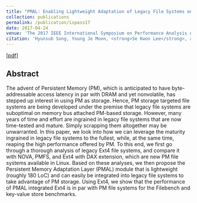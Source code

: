 ```yaml
---
title: "PMAL: Enabling Lightweight Adaptation of Legacy File Systems on Persistent Memory Systems"
collection: publications
permalink: /publication/ispass17
date: 2017-04-24
venue: 'The 2017 IEEE International Symposium on Performance Analysis of Systems and Software (ISPASS 2017)'
citation: 'Hyunsub Song, Young Je Moon, <strong>Se Kwon Lee</strong>, and Sam H. Noh. In Proceedings of <i>the 2017 IEEE International Symposium on Performance Analysis of Systems and Software</i> (ISPASS 2017).'
---
```

[[pdf]](http://sekwonlee.github.io/files/ispass17.pdf)

## Abstract
The advent of Persistent Memory (PM), which is anticipated to have byte-addressable access latency in par with DRAM and yet nonvolatile, has stepped up interest in using PM as storage. Hence, PM storage targeted file systems are being developed under the premise that legacy file systems are suboptimal on memory bus attached PM-based storage. However, many years of time and effort are ingrained in legacy file systems that are now time-tested and mature. Simply scrapping them altogether may be unwarranted. In this paper, we look into how we can leverage the maturity ingrained in legacy file systems to the fullest, while, at the same time, reaping the high performance offered by PM. To this end, we first go through a thorough analysis of legacy Ext4 file systems, and compare it with NOVA, PMFS, and Ext4 with DAX extension, which are new PM file systems available in Linux. Based on these analyses, we then propose the Persistent Memory Adaptation Layer (PMAL) module that is lightweight (roughly 180 LoC) and can easily be integrated into legacy file systems to take advantage of PM storage. Using Ext4, we show that the performance of PMAL integrated Ext4 is in par with PM file systems for the Filebench and key-value store benchmarks.
